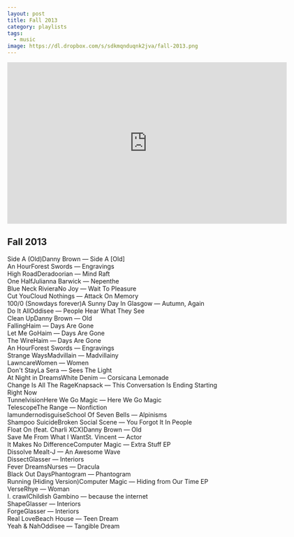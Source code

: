 ```yaml
---
layout: post
title: Fall 2013
category: playlists
tags: 
  - music
image: https://dl.dropbox.com/s/sdkmqnduqnk2jva/fall-2013.png
---
```



<iframe width="640" height="370" src="https://rd.io/i/QXaYuDM-fjA/" frameborder="0">&nbsp;</iframe>

<div class="playlist"><h2>Fall 2013</h2> <div class="playlist-track"><span class="track-name">Side A (Old)</span><span class="track-artist">Danny Brown</span><span class="track-album"> — Side A [Old]</span></div><div class="playlist-track"><span class="track-name">An Hour</span><span class="track-artist">Forest Swords</span><span class="track-album"> — Engravings</span></div><div class="playlist-track"><span class="track-name">High Road</span><span class="track-artist">Deradoorian</span><span class="track-album"> — Mind Raft</span></div><div class="playlist-track"><span class="track-name">One Half</span><span class="track-artist">Julianna Barwick</span><span class="track-album"> — Nepenthe</span></div><div class="playlist-track"><span class="track-name">Blue Neck Riviera</span><span class="track-artist">No Joy</span><span class="track-album"> — Wait To Pleasure</span></div><div class="playlist-track"><span class="track-name">Cut You</span><span class="track-artist">Cloud Nothings</span><span class="track-album"> — Attack On Memory</span></div><div class="playlist-track"><span class="track-name">100/0 (Snowdays forever)</span><span class="track-artist">A Sunny Day In Glasgow</span><span class="track-album"> — Autumn, Again</span></div><div class="playlist-track"><span class="track-name">Do It All</span><span class="track-artist">Oddisee</span><span class="track-album"> — People Hear What They See</span></div><div class="playlist-track"><span class="track-name">Clean Up</span><span class="track-artist">Danny Brown</span><span class="track-album"> — Old</span></div><div class="playlist-track"><span class="track-name">Falling</span><span class="track-artist">Haim</span><span class="track-album"> — Days Are Gone</span></div><div class="playlist-track"><span class="track-name">Let Me Go</span><span class="track-artist">Haim</span><span class="track-album"> — Days Are Gone</span></div><div class="playlist-track"><span class="track-name">The Wire</span><span class="track-artist">Haim</span><span class="track-album"> — Days Are Gone</span></div><div class="playlist-track"><span class="track-name">An Hour</span><span class="track-artist">Forest Swords</span><span class="track-album"> — Engravings</span></div><div class="playlist-track"><span class="track-name">Strange Ways</span><span class="track-artist">Madvillain</span><span class="track-album"> — Madvillainy</span></div><div class="playlist-track"><span class="track-name">Lawncare</span><span class="track-artist">Women</span><span class="track-album"> — Women</span></div><div class="playlist-track"><span class="track-name">Don't Stay</span><span class="track-artist">La Sera</span><span class="track-album"> — Sees The Light</span></div><div class="playlist-track"><span class="track-name">At Night in Dreams</span><span class="track-artist">White Denim</span><span class="track-album"> — Corsicana Lemonade</span></div><div class="playlist-track"><span class="track-name">Change Is All The Rage</span><span class="track-artist">Knapsack</span><span class="track-album"> — This Conversation Is Ending Starting Right Now</span></div><div class="playlist-track"><span class="track-name">Tunnelvision</span><span class="track-artist">Here We Go Magic</span><span class="track-album"> — Here We Go Magic</span></div><div class="playlist-track"><span class="track-name">Telescope</span><span class="track-artist">The Range</span><span class="track-album"> — Nonfiction</span></div><div class="playlist-track"><span class="track-name">Iamundernodisguise</span><span class="track-artist">School Of Seven Bells</span><span class="track-album"> — Alpinisms</span></div><div class="playlist-track"><span class="track-name">Shampoo Suicide</span><span class="track-artist">Broken Social Scene</span><span class="track-album"> — You Forgot It In People</span></div><div class="playlist-track"><span class="track-name">Float On (feat. Charli XCX)</span><span class="track-artist">Danny Brown</span><span class="track-album"> — Old</span></div><div class="playlist-track"><span class="track-name">Save Me From What I Want</span><span class="track-artist">St. Vincent</span><span class="track-album"> — Actor</span></div><div class="playlist-track"><span class="track-name">It Makes No Difference</span><span class="track-artist">Computer Magic</span><span class="track-album"> — Extra Stuff EP</span></div><div class="playlist-track"><span class="track-name">Dissolve Me</span><span class="track-artist">alt-J</span><span class="track-album"> — An Awesome Wave</span></div><div class="playlist-track"><span class="track-name">Dissect</span><span class="track-artist">Glasser</span><span class="track-album"> — Interiors</span></div><div class="playlist-track"><span class="track-name">Fever Dreams</span><span class="track-artist">Nurses</span><span class="track-album"> — Dracula</span></div><div class="playlist-track"><span class="track-name">Black Out Days</span><span class="track-artist">Phantogram</span><span class="track-album"> — Phantogram</span></div><div class="playlist-track"><span class="track-name">Running (Hiding Version)</span><span class="track-artist">Computer Magic</span><span class="track-album"> — Hiding from Our Time EP</span></div><div class="playlist-track"><span class="track-name">Verse</span><span class="track-artist">Rhye</span><span class="track-album"> — Woman</span></div><div class="playlist-track"><span class="track-name">I. crawl</span><span class="track-artist">Childish Gambino</span><span class="track-album"> — because the internet</span></div><div class="playlist-track"><span class="track-name">Shape</span><span class="track-artist">Glasser</span><span class="track-album"> — Interiors</span></div><div class="playlist-track"><span class="track-name">Forge</span><span class="track-artist">Glasser</span><span class="track-album"> — Interiors</span></div><div class="playlist-track"><span class="track-name">Real Love</span><span class="track-artist">Beach House</span><span class="track-album"> — Teen Dream</span></div><div class="playlist-track"><span class="track-name">Yeah &amp; Nah</span><span class="track-artist">Oddisee</span><span class="track-album"> — Tangible Dream</span></div></div>